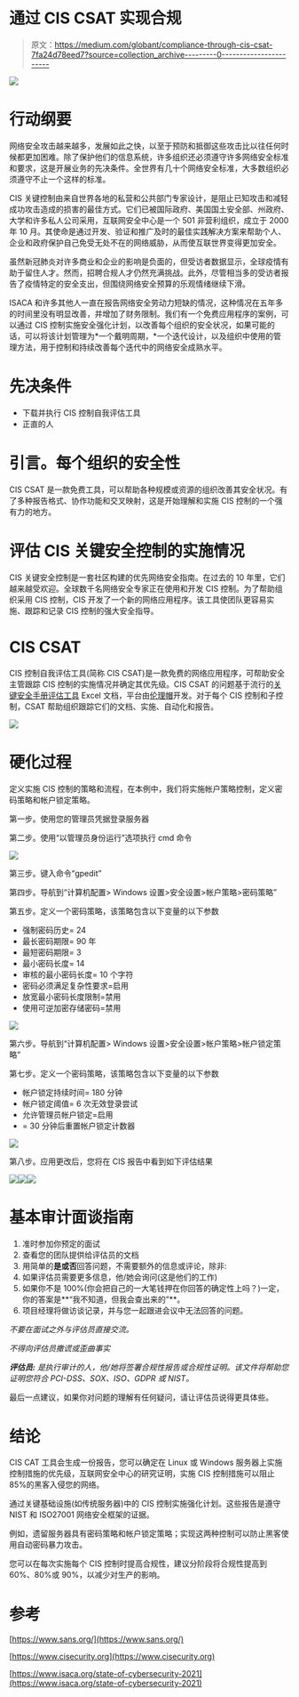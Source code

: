 # 通过 CIS CSAT 实现合规

> 原文：<https://medium.com/globant/compliance-through-cis-csat-7fa24d78eed7?source=collection_archive---------0----------------------->

![](img/3f938b0be49e21d7d52fa2664535c691.png)

# 行动纲要

网络安全攻击越来越多，发展如此之快，以至于预防和抵御这些攻击比以往任何时候都更加困难。除了保护他们的信息系统，许多组织还必须遵守许多网络安全标准和要求，这是开展业务的先决条件。全世界有几十个网络安全标准，大多数组织必须遵守不止一个这样的标准。

CIS 关键控制由来自世界各地的私营和公共部门专家设计，是阻止已知攻击和减轻成功攻击造成的损害的最佳方式。它们已被国际政府、美国国土安全部、州政府、大学和许多私人公司采用，互联网安全中心是一个 501 非营利组织，成立于 2000 年 10 月。其使命是通过开发、验证和推广及时的最佳实践解决方案来帮助个人、企业和政府保护自己免受无处不在的网络威胁，从而使互联世界变得更加安全。

虽然新冠肺炎对许多商业和企业的影响是负面的，但受访者数据显示，全球疫情有助于留住人才。然而，招聘合规人才仍然充满挑战。此外，尽管相当多的受访者报告了疫情特定的安全支出，但围绕网络安全预算的乐观情绪继续下滑。

ISACA 和许多其他人一直在报告网络安全劳动力短缺的情况，这种情况在五年多的时间里没有明显改善，并增加了财务限制。我们有一个免费应用程序的案例，可以通过 CIS 控制实施安全强化计划，以改善每个组织的安全状况，如果可能的话，可以将该计划管理为*一个戴明周期，*一个迭代设计，以及组织中使用的管理方法，用于控制和持续改善每个迭代中的网络安全成熟水平。

# 先决条件

*   下载并执行 CIS 控制自我评估工具
*   正直的人

# 引言。每个组织的安全性

CIS CSAT 是一款免费工具，可以帮助各种规模或资源的组织改善其安全状况。有了多种报告格式、协作功能和交叉映射，这是开始理解和实施 CIS 控制的一个强有力的地方。

# 评估 CIS 关键安全控制的实施情况

CIS 关键安全控制是一套社区构建的优先网络安全指南。在过去的 10 年里，它们越来越受欢迎。全球数千名网络安全专家正在使用和开发 CIS 控制。为了帮助组织采用 CIS 控制，CIS 开发了一个新的网络应用程序。该工具使团队更容易实施、跟踪和记录 CIS 控制的强大安全指导。

# CIS CSAT

CIS 控制自我评估工具(简称 CIS CSAT)是一款免费的网络应用程序，可帮助安全主管跟踪 CIS 控制的实施情况并确定其优先级。CIS CSAT 的问题基于流行的[关键安全手册评估工具](https://www.auditscripts.com/?attachment_id=3816) Excel 文档，平台由[伦理帽](https://www.ethicalhat.com/)开发。对于每个 CIS 控制和子控制，CSAT 帮助组织跟踪它们的文档、实施、自动化和报告。

![](img/e1599396297934e11ff27dd115e69301.png)

# 硬化过程

定义实施 CIS 控制的策略和流程，在本例中，我们将实施帐户策略控制，定义密码策略和帐户锁定策略。

第一步。使用您的管理员凭据登录服务器

第二步。使用“以管理员身份运行”选项执行 cmd 命令

![](img/1872d1658ede5cc1fcf869a66aed4cd7.png)

第三步。键入命令“gpedit”

第四步。导航到“计算机配置> Windows 设置>安全设置>帐户策略>密码策略”

第五步。定义一个密码策略，该策略包含以下变量的以下参数

*   强制密码历史= 24
*   最长密码期限= 90 年
*   最短密码期限= 3
*   最小密码长度= 14
*   审核的最小密码长度= 10 个字符
*   密码必须满足复杂性要求=启用
*   放宽最小密码长度限制=禁用
*   使用可逆加密存储密码=禁用

![](img/4f23886438d9a123de7e817847b2c585.png)

第六步。导航到“计算机配置> Windows 设置>安全设置>帐户策略>帐户锁定策略”

第七步。定义一个密码策略，该策略包含以下变量的以下参数

*   帐户锁定持续时间= 180 分钟
*   帐户锁定阈值= 6 次无效登录尝试
*   允许管理员帐户锁定=启用
*   = 30 分钟后重置帐户锁定计数器

![](img/f7fd8f945556f0698e139ebb09401dba.png)

第八步。应用更改后，您将在 CIS 报告中看到如下评估结果

![](img/39a4e66f8a76ee9e208588a35b308bf3.png)![](img/9d6f0c561239443fcdcb31727cfd5fe9.png)![](img/d61b21d46ee86a721992acfe021cd532.png)

# 基本审计面谈指南

1.  准时参加你预定的面试
2.  查看您的团队提供给评估员的文档
3.  用简单的**是或否**回答问题，不需要额外的信息或评论，除非:
4.  如果评估员需要更多信息，他/她会询问(这是他们的工作)
5.  如果你不是 100%(你会把自己的一大笔钱押在你回答的确定性上吗？)一定，你的答案是**“我不知道，但我会查出来的”**。
6.  项目经理将做访谈记录，并与您一起跟进会议中无法回答的问题。

*不要在面试之外与评估员直接交流。*

*不得向评估员撒谎或歪曲事实*

***评估员:*** *是执行审计的人，他/她将签署合规性报告或合规性证明。该文件将帮助您证明您符合 PCI-DSS、SOX、ISO、GDPR 或 NIST。*

最后一点建议，如果你对问题的理解有任何疑问，请让评估员说得更具体些。

# 结论

CIS CAT 工具会生成一份报告，您可以确定在 Linux 或 Windows 服务器上实施控制措施的优先级，互联网安全中心的研究证明，实施 CIS 控制措施可以阻止 85%的黑客入侵您的网络。

通过关键基础设施(如传统服务器)中的 CIS 控制实施强化计划。这些报告是遵守 NIST 和 ISO27001 网络安全框架的证据。

例如，遗留服务器具有密码策略和帐户锁定策略；实现这两种控制可以防止黑客使用自动密码暴力攻击。

您可以在每次实施每个 CIS 控制时提高合规性，建议分阶段将合规性提高到 60%、80%或 90%，以减少对生产的影响。

# 参考

[https://www.sans.org/](https://www.sans.org/)

[https://www.cisecurity.org](https://www.cisecurity.org)

[https://www.isaca.org/state-of-cybersecurity-2021](https://www.isaca.org/state-of-cybersecurity-2021)